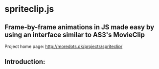 spriteclip.js
=============

Frame-by-frame animations in JS made easy by using an interface similar to AS3's MovieClip
--------------------------------------------------------------------------

Project home page: http://moredots.dk/projects/spriteclip/


Introduction:
-------------


